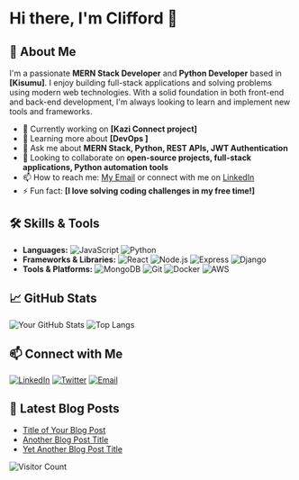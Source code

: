 # Hi there, I'm Clifford 👋

## 🌟 About Me
I'm a passionate **MERN Stack Developer** and **Python Developer** based in **[Kisumu]**. I enjoy building full-stack applications and solving problems using modern web technologies. With a solid foundation in both front-end and back-end development, I'm always looking to learn and implement new tools and frameworks.

- 🔭 Currently working on **[Kazi Connect project]**
- 🌱 Learning more about **[DevOps ]**
- 💬 Ask me about **MERN Stack, Python, REST APIs, JWT Authentication**
- 👯 Looking to collaborate on **open-source projects, full-stack applications, Python automation tools**
- 📫 How to reach me: [My Email](mailto:cliffordmukosh@gmail.com) or connect with me on [LinkedIn](https://www.linkedin.com/in/yourprofile)
- ⚡ Fun fact: **[I love solving coding challenges in my free time!]**

## 🛠️ Skills & Tools
- **Languages:** ![JavaScript](https://img.shields.io/badge/-JavaScript-F7DF1E?logo=javascript&logoColor=black) ![Python](https://img.shields.io/badge/-Python-3776AB?logo=python&logoColor=white)
- **Frameworks & Libraries:** ![React](https://img.shields.io/badge/-React-61DAFB?logo=react&logoColor=black) ![Node.js](https://img.shields.io/badge/-Node.js-339933?logo=node.js&logoColor=white) ![Express](https://img.shields.io/badge/-Express.js-000000?logo=express&logoColor=white) ![Django](https://img.shields.io/badge/-Django-092E20?logo=django&logoColor=white)
- **Tools & Platforms:** ![MongoDB](https://img.shields.io/badge/-MongoDB-47A248?logo=mongodb&logoColor=white) ![Git](https://img.shields.io/badge/-Git-F05032?logo=git&logoColor=white) ![Docker](https://img.shields.io/badge/-Docker-2496ED?logo=docker&logoColor=white) ![AWS](https://img.shields.io/badge/-AWS-232F3E?logo=amazon-aws&logoColor=white)

## 📈 GitHub Stats
![Your GitHub Stats](https://github-readme-stats.vercel.app/api?username=Clifford537&show_icons=true&theme=radical)
![Top Langs](https://github-readme-stats.vercel.app/api/top-langs/?username=Clifford537&layout=compact&theme=radical)

## 📫 Connect with Me
[![LinkedIn](https://img.shields.io/badge/LinkedIn-0A66C2?style=flat&logo=linkedin&logoColor=white)](https://www.linkedin.com/in/yourprofile)
[![Twitter](https://img.shields.io/badge/Twitter-1DA1F2?style=flat&logo=twitter&logoColor=white)](https://twitter.com/yourprofile)
[![Email](https://img.shields.io/badge/Email-D14836?style=flat&logo=gmail&logoColor=white)](mailto:cliffordmukosh@gmail.com)

## 🧾 Latest Blog Posts
<!-- BLOG-POST-LIST:START -->
- [Title of Your Blog Post](https://yourblog.com/blog-post)
- [Another Blog Post Title](https://yourblog.com/blog-post-2)
- [Yet Another Blog Post Title](https://yourblog.com/blog-post-3)
<!-- BLOG-POST-LIST:END -->

![Visitor Count](https://komarev.com/ghpvc/?username=Clifford537&color=blue)
